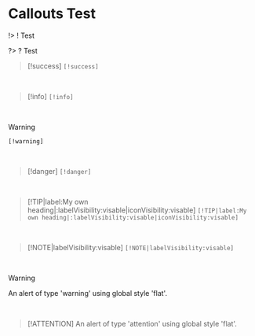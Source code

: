 # Callouts Test


!> ! Test

?> ? Test


> [!success]
> `[!success]`

<br>

> [!info]
> `[!info]`

<br>

> [!warning]
> `[!warning]`

<br>

> [!danger]
> `[!danger]`

<br>

> [!TIP|label:My own heading|:labelVisibility:visable|iconVisibility:visable]
> `[!TIP|label:My own heading|:labelVisibility:visable|iconVisibility:visable]`

<br>

> [!NOTE|labelVisibility:visable]
> `[!NOTE|labelVisibility:visable]`

<br>

> [!WARNING]
> An alert of type 'warning' using global style 'flat'.

<br>

> [!ATTENTION]
> An alert of type 'attention' using global style 'flat'.



